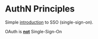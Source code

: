 # AuthN Principles

Simple [introduction](http://merbist.com/2012/04/04/building-and-implementing-a-single-sign-on-solution/) to SSO (single-sign-on).


OAuth is **[not](https://stormpath.com/blog/oauth-is-not-sso)** Single-Sign-On